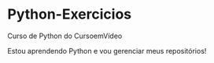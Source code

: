 # Python-Exercicios
 Curso de Python do CursoemVídeo

 Estou aprendendo Python e vou gerenciar meus repositórios!

